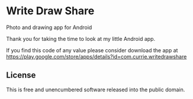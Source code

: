 Write Draw Share
===========

Photo and drawing app for Android

Thank you for taking the time to look at my little Android app.

If you find this code of any value please consider download the app at 
<a href="https://play.google.com/store/apps/details?id=com.currie.writedrawshare">
https://play.google.com/store/apps/details?id=com.currie.writedrawshare</a>

<h2>License</h2>
This is free and unencumbered software released into the public domain.